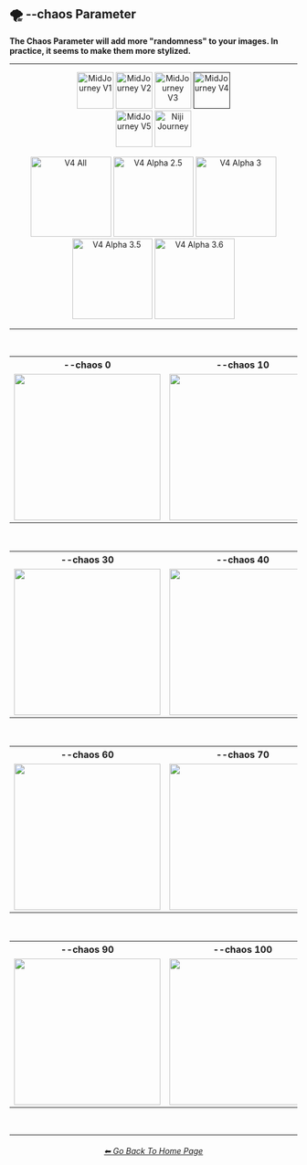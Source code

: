 <h2>🌪 --chaos Parameter</h2>
<b>The Chaos Parameter will add more "randomness" to your images. In practice, it seems to make them more stylized.</b>
<br>

<hr><!--------------->

<div align="center">

[<img src="./Images/Repo_Parts/Buttons/Version_Buttons/button_version_V1_inactive.webp?raw=true" alt="MidJourney V1" height="64" />](F://GitHubRepo/MidJourney-Styles-and-Keywords-Reference/Pages/MJ_V1/Comparison_Pages/Parameters/Chaos_Comparison.md)
[<img src="./Images/Repo_Parts/Buttons/Version_Buttons/button_version_V2_inactive.webp?raw=true" alt="MidJourney V2" height="64" />](F://GitHubRepo/MidJourney-Styles-and-Keywords-Reference/Pages/MJ_V2/Comparison_Pages/Parameters/Chaos_Comparison.md)
[<img src="./Images/Repo_Parts/Buttons/Version_Buttons/button_version_V3_inactive.webp?raw=true" alt="MidJourney V3" height="64" />](F://GitHubRepo/MidJourney-Styles-and-Keywords-Reference/Pages/MJ_V3/Comparison_Pages/Parameters/Chaos_Comparison.md)
[<img src="./Images/Repo_Parts/Buttons/Version_Buttons/button_version_V4_active.webp?raw=true" alt="MidJourney V4" height="64" />]()
<br>
[<img src="./Images/Repo_Parts/Buttons/Version_Buttons/button_version_V5_Alpha_inactive_half.webp?raw=true" alt="MidJourney V5" height="64" />](F://GitHubRepo/MidJourney-Styles-and-Keywords-Reference/Pages/MJ_V5/Comparison_Pages/Parameters/Chaos_Comparison.md)
[<img src="./Images/Repo_Parts/Buttons/Version_Buttons/button_version_niji_inactive_half.webp?raw=true" alt="Niji Journey" height="64" />](F://GitHubRepo/MidJourney-Styles-and-Keywords-Reference/Pages/Niji_Journey/Niji_V4/Comparison_Pages/Parameters/Chaos_Comparison.md)

[<img src="./Images/Repo_Parts/Buttons/Comparison_Page_Buttons/Subgroups/button_V4_all_inactive.webp?raw=true" alt="V4 All" width="140.5" />](F://GitHubRepo/MidJourney-Styles-and-Keywords-Reference/Pages/MJ_V4/Comparison_Pages/Parameters/Chaos_Comparison/Chaos_Comparison_V4_All.md)
[<img src="./Images/Repo_Parts/Buttons/Comparison_Page_Buttons/Subgroups/V4_Alpha_Versions/button_V4_alpha_2.5_inactive.webp?raw=true" alt="V4 Alpha 2.5" width="140.5" />](F://GitHubRepo/MidJourney-Styles-and-Keywords-Reference/Pages/MJ_V4/Comparison_Pages/Parameters/Chaos_Comparison/Older_Versions/V4_Alpha_2.5_4a.md)
[<img src="./Images/Repo_Parts/Buttons/Comparison_Page_Buttons/Subgroups/V4_Alpha_Versions/button_V4_alpha_3_inactive.webp?raw=true" alt="V4 Alpha 3" width="140.5" />](F://GitHubRepo/MidJourney-Styles-and-Keywords-Reference/Pages/MJ_V4/Comparison_Pages/Parameters/Chaos_Comparison/Older_Versions/V4_Alpha_3.md)
[<img src="./Images/Repo_Parts/Buttons/Comparison_Page_Buttons/Subgroups/V4_Alpha_Versions/button_V4_alpha_3.5_inactive.webp?raw=true" alt="V4 Alpha 3.5" width="140.5" />](F://GitHubRepo/MidJourney-Styles-and-Keywords-Reference/Pages/MJ_V4/Comparison_Pages/Parameters/Chaos_Comparison/Older_Versions/V4_Alpha_3.5.md)
[<img src="./Images/Repo_Parts/Buttons/Comparison_Page_Buttons/Subgroups/V4_Alpha_Versions/button_V4_alpha_3.6_active.webp?raw=true" alt="V4 Alpha 3.6" width="140.5" />](F://GitHubRepo/MidJourney-Styles-and-Keywords-Reference/Pages/MJ_V4/Comparison_Pages/Parameters/Chaos_Comparison/Chaos_Comparison.md)

</div>

<hr>
<br>

<div align="center">

<table>
	<tr align=center valign=middle>
		<th>--chaos 0</th>
		<th>--chaos 10</th>
		<th>--chaos 20</th>
	</tr>
	<tr align=center valign=middle>
		<td>
			<img src="./Images/MJ_V4/V4_Alpha_3.6/Comparison_Page_Images/Chaos_Comparison/Galaxy_chaos_0.webp?raw=true" width="256" />
		</td>
		<td>
			<img src="./Images/MJ_V4/V4_Alpha_3.6/Comparison_Page_Images/Chaos_Comparison/Galaxy_chaos_10.webp?raw=true" width="256" />
		</td>
		<td>
			<img src="./Images/MJ_V4/V4_Alpha_3.6/Comparison_Page_Images/Chaos_Comparison/Galaxy_chaos_20.webp?raw=true" width="256" />
		</td>
	</tr>
</table>

<br>

<table>
	<tr align=center valign=middle>
		<th>--chaos 30</th>
		<th>--chaos 40</th>
		<th>--chaos 50</th>
	</tr>
	<tr align=center valign=middle>
		<td>
			<img src="./Images/MJ_V4/V4_Alpha_3.6/Comparison_Page_Images/Chaos_Comparison/Galaxy_chaos_30.webp?raw=true" width="256" />
		</td>
		<td>
			<img src="./Images/MJ_V4/V4_Alpha_3.6/Comparison_Page_Images/Chaos_Comparison/Galaxy_chaos_40.webp?raw=true" width="256" />
		</td>
		<td>
			<img src="./Images/MJ_V4/V4_Alpha_3.6/Comparison_Page_Images/Chaos_Comparison/Galaxy_chaos_50.webp?raw=true" width="256" />
		</td>
	</tr>
</table>

<br>

<table>
	<tr align=center valign=middle>
		<th>--chaos 60</th>
		<th>--chaos 70</th>
		<th>--chaos 80</th>
	</tr>
	<tr align=center valign=middle>
		<td>
			<img src="./Images/MJ_V4/V4_Alpha_3.6/Comparison_Page_Images/Chaos_Comparison/Galaxy_chaos_60.webp?raw=true" width="256" />
		</td>
		<td>
			<img src="./Images/MJ_V4/V4_Alpha_3.6/Comparison_Page_Images/Chaos_Comparison/Galaxy_chaos_70.webp?raw=true" width="256" />
		</td>
		<td>
			<img src="./Images/MJ_V4/V4_Alpha_3.6/Comparison_Page_Images/Chaos_Comparison/Galaxy_chaos_80.webp?raw=true" width="256" />
		</td>
	</tr>
</table>

<br>

<table>
	<tr align=center valign=middle>
		<th>--chaos 90</th>
		<th>--chaos 100</th>
	</tr>
	<tr align=center valign=middle>
		<td>
			<img src="./Images/MJ_V4/V4_Alpha_3.6/Comparison_Page_Images/Chaos_Comparison/Galaxy_chaos_90.webp?raw=true" width="256" />
		</td>
		<td>
			<img src="./Images/MJ_V4/V4_Alpha_3.6/Comparison_Page_Images/Chaos_Comparison/Galaxy_chaos_100.webp?raw=true" width="256" />
		</td>
	</tr>
</table>

</div>

<br>

<hr><!--------------->
<div align="center">
<h6><a href="F://GitHubRepo/MidJourney-Styles-and-Keywords-Reference/README.md">⬅ Go Back To Home Page</a></h6>
</div>